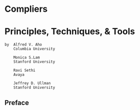 # Compliers
# Principles, Techniques, & Tools

	by	Alfred V. Aho
		Columbia University

		Monica S.Lam
		Stanford University

		Ravi Sethi
		Avaya

		Jeffrey D. Ullman
		Stanford University

## Preface


